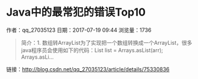 # Java中的最常犯的错误Top10
作者：qq_27035123
日期：2017-07-19 09:44
浏览量：1736
> 简介：1. 数组转ArrayList为了实现把一个数组转换成一个ArrayList，很多java程序员会使用如下的代码：List list = Arrays.asList(arr); Arrays.asLi...

 链接：http://blog.csdn.net/qq_27035123/article/details/75330836
